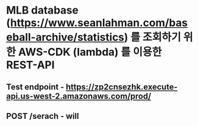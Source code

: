 # MLB database (https://www.seanlahman.com/baseball-archive/statistics) 를 조회하기 위한 AWS-CDK (lambda) 를 이용한 REST-API 

## Test endpoint - https://zp2cnsezhk.execute-api.us-west-2.amazonaws.com/prod/

## POST /serach - will

